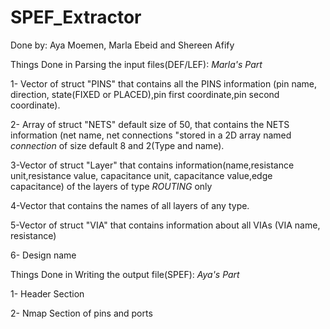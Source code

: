 # SPEF_Extractor

Done by: Aya Moemen, Marla Ebeid and Shereen Afify

Things Done in Parsing the input files(DEF/LEF): *Marla's Part*

1- Vector of struct "PINS" that contains all the PINS information (pin name, direction, state(FIXED or PLACED),pin first coordinate,pin second coordinate).

2- Array of struct "NETS" default size of 50, that contains the NETS information (net name, net connections "stored in a 2D array named *connection* of size default 8 and 2(Type and name).

3-Vector of struct "Layer" that contains information(name,resistance unit,resistance value, capacitance unit, capacitance value,edge capacitance) of the layers of type *ROUTING* only

4-Vector that contains the names of all layers of any type.

5-Vector of struct "VIA" that contains information about all VIAs (VIA name, resistance)

6- Design name

Things Done in Writing the output file(SPEF): *Aya's Part*

1- Header Section

2- Nmap Section of pins and ports 
